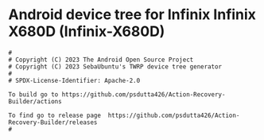 # Android device tree for Infinix Infinix X680D (Infinix-X680D)

```
#
# Copyright (C) 2023 The Android Open Source Project
# Copyright (C) 2023 SebaUbuntu's TWRP device tree generator
#
# SPDX-License-Identifier: Apache-2.0

To build go to https://github.com/psdutta426/Action-Recovery-Builder/actions

To find go to release page  https://github.com/psdutta426/Action-Recovery-Builder/releases
#
```
